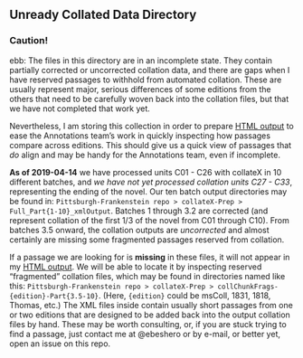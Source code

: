 ## Unready Collated Data Directory
### Caution!
ebb: The files in this directory are in an incomplete state. They contain partially corrected or uncorrected collation data, and there are gaps when I have reserved passages to withhold from automated collation. These are usually represent major, serious differences of some editions from the others that need to be carefully woven back into the collation files, but that we have not completed that work yet. 

Nevertheless, I am storing this collection in order to prepare [HTML output](https://pghfrankenstein.github.io/Pittsburgh_Frankenstein/tableView.html) to ease the Annotations team’s work in quickly inspecting how passages compare across editions. This should give us a quick view of passages that *do* align and may be handy for the Annotations team, even if incomplete. 

**As of 2019-04-14** we have processed units C01 - C26 with collateX in 10 different batches, and *we have not yet processed collation units C27 - C33*, representing the ending of the novel. Our ten batch output directories may be found in:
```Pittsburgh-Frankenstein repo > collateX-Prep > Full_Part{1-10}_xmlOutput```.
Batches 1 through 3.2 are corrected (and represent collation of the first 1/3 of the novel from C01 through C10). From batches 3.5 onward, the collation outputs are *uncorrected* and almost certainly are missing some fragmented passages reserved from collation.

If a passage we are looking for is **missing** in these files, it will not appear in my [HTML output](https://pghfrankenstein.github.io/Pittsburgh_Frankenstein/tableView.html). We will be able to locate it by inspecting reserved “fragmented” collation files, which may be found in directories named like this:
```Pittsburgh-Frankenstein repo > collateX-Prep > collChunkFrags-{edition}-Part{3.5-10}```.
(Here, `{edition}` could be msColl, 1831, 1818, Thomas, etc.) The XML files inside contain usually short passages from one or two editions that are designed to be added back into the output collation files by hand. These may be worth consulting, or, if you are stuck trying to find a passage, just contact me at @ebeshero or by e-mail, or better yet, open an issue on this repo. 